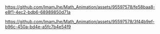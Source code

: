 
https://github.com/ImamJhe/Math_Animation/assets/95597578/fe58baa8-e8f1-4ec2-bdb6-68989850d71a

https://github.com/ImamJhe/Math_Animation/assets/95597578/3f44b9ef-b96c-450a-bd4e-a5fc7b4e54f9
